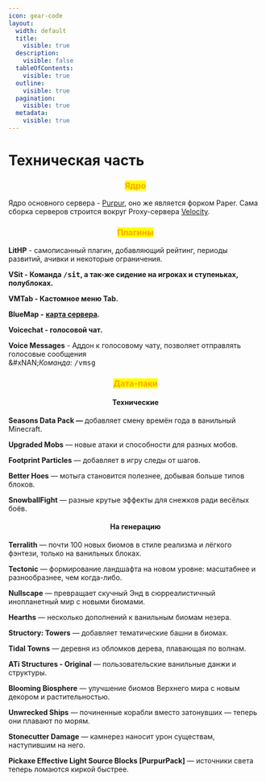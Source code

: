 ```yaml
---
icon: gear-code
layout:
  width: default
  title:
    visible: true
  description:
    visible: false
  tableOfContents:
    visible: true
  outline:
    visible: true
  pagination:
    visible: true
  metadata:
    visible: true
---
```


# Техническая часть

<h3 align="center"><mark style="color:orange;">Ядро</mark></h3>

Ядро основного сервера - [Purpur](https://github.com/PurpurMC), оно же является форком Paper. Сама сборка серверов строится вокруг Proxy-сервера [Velocity](https://github.com/PaperMC/Velocity).

<h3 align="center"><mark style="color:orange;">Плагины</mark></h3>

**LitHP** - самописанный плагин, добавляющий рейтинг, периоды развитий, ачивки и некоторые ограничения.

**VSit - Команда&#x20;**<kbd>**/sit**</kbd>**, а так-же сидение на игроках и ступеньках, полублоках.**

**VMTab - Кастомное меню Tab.**

**BlueMap -** [**карта сервера**](http://lit-hp.duckdns.org:8100/)**.**

**Voicechat - голосовой чат.**

**Voice Messages** - Аддон к голосовому чату, позволяет отправлять голосовые сообщения\
&#xNAN;_&#x41A;оманда:_ <kbd>/vmsg</kbd>

<h3 align="center"><mark style="color:orange;">Дата-паки</mark></h3>

<h4 align="center">Технические</h4>

**Seasons Data Pack —** добавляет смену времён года в ванильный Minecraft.

**Upgraded Mobs** — новые атаки и способности для разных мобов.

**Footprint Particles** — добавляет в игру следы от шагов.

**Better Hoes** — мотыга становится полезнее, добывая больше типов блоков.

**SnowballFight** — разные крутые эффекты для снежков ради весёлых боёв.

<h4 align="center"><strong>На генерацию</strong></h4>

**Terralith** — почти 100 новых биомов в стиле реализма и лёгкого фэнтези, только на ванильных блоках.

**Tectonic** — формирование ландшафта на новом уровне: масштабнее и разнообразнее, чем когда-либо.

**Nullscape** — превращает скучный Энд в сюрреалистичный инопланетный мир с новыми биомами.

**Hearths** — несколько дополнений к ванильным биомам незера.

**Structory: Towers** — добавляет тематические башни в биомах.

**Tidal Towns** — деревня из обломков дерева, плавающая по волнам.

**ATi Structures - Original** — пользовательские ванильные данжи и структуры.

**Blooming Biosphere** — улучшение биомов Верхнего мира с новым декором и растительностью.

**Unwrecked Ships** — починенные корабли вместо затонувших — теперь они плавают по морям.

**Stonecutter Damage** — камнерез наносит урон существам, наступившим на него.

**Pickaxe Effective Light Source Blocks \[PurpurPack]** — источники света теперь ломаются киркой быстрее.
